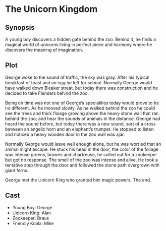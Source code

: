 # The Unicorn Kingdom

## Synopsis

A young boy discovers a hidden gate behind the zoo.
Behind it, he finds a magical world of unicorns living in perfect piece and harmony where he discovers the meaning of imagination.

## Plot

George woke to the sound of traffic, the sky was gray.
After his typical breakfast of toast and an egg he left for school.
Normally George would have walked down Bleaker streat, but today there was construction and he decided to take Flanders behind the zoo.

Being on time was not one of George’s specialities today would prove to be no different.
As he mooved slowly.
As he walked behind the zoo he could see the trees and thick floiage growing above the heavy stone wall that ran behind the zoo; and hear the sounds of animals in the distance.
George had heard the sound before, but today there was a new sound, sort of a cross between an angelic horn and an elephant’s trumpet.
He stopped to listen and noticed a heavy wooden door in the zoo wall was ajar.

Normally George would leave well enough alone, but he was worried that an animal might escape.
He stuck his head in the door, the color of the foliage was intense greens, browns and chartreuse, he called out for a zookeeper but got no response.
The smell of the zoo was intense and alive.
He took a tentative step through the door and followed the stone path overgrown with giant ferns.

George met the Unicorn King who granted him magic powers.
The end.

## Cast

* Young Boy: George
* Unicorn King: Alan
* Zookeeper: Braus
* Friendly Koala: Mike
